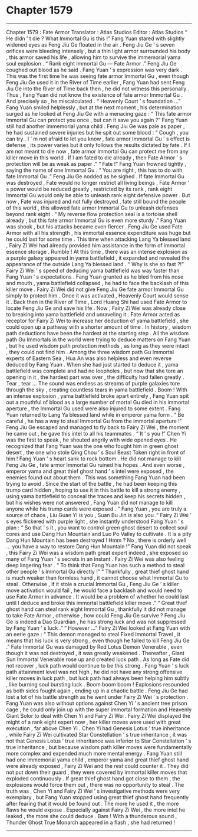
# Chapter 1579


---

Chapter 1579 : Fate Armor
Translator :
Atlas Studios
Editor :
Atlas Studios
“ He didn ’ t die ? What Immortal Gu is this !” Fang Yuan stared with slightly widened eyes as Feng Jiu Ge floated in the air .
Feng Jiu Ge ’ s seven orifices were bleeding intensely , but a thin light armor surrounded his body , this armor saved his life , allowing him to survive the immemorial yama soul explosion .
“ Rank eight Immortal Gu — Fate Armor .” Feng Jiu Ge coughed out blood as he said .
Fang Yuan ’ s expression was very dark .
This was the first time he was seeing fate armor Immortal Gu , even though Feng Jiu Ge used it in the River of Time earlier , Fang Yuan had sent Feng Jiu Ge into the River of Time back then , he did not witness this personally .
Thus , Fang Yuan did not know the existence of fate armor Immortal Gu .
And precisely so , he miscalculated .
“ Heavenly Court ’ s foundation …” Fang Yuan smiled helplessly , but at the next moment , his determination surged as he looked at Feng Jiu Ge with a menacing gaze : “ This fate armor Immortal Gu can protect you once , but can it save you again ?”
Fang Yuan still had another immemorial yama child .
Feng Jiu Ge was pale as paper , he had sustained severe injuries but he spit out some blood : “ Cough , you can try . I ’ m not afraid to let you know , fate armor Immortal Gu ’ s effect is defense , its power varies but it only follows the results dictated by fate . If I am not meant to die now , fate armor Immortal Gu can protect me from any killer move in this world . If I am fated to die already , then Fate Armor ’ s protection will be as weak as paper .”
“ Fate !” Fang Yuan frowned tightly , saying the name of one Immortal Gu .
“ You are right , this has to do with fate Immortal Gu .” Feng Jiu Ge nodded as he sighed .
If fate Immortal Gu was destroyed , Fate would no longer restrict all living beings , Fate Armor ’ s power would be reduced greatly , restricted by its rank , rank eight Immortal Gu would only be able to unleash rank eight defensive power . But now , Fate was injured and not fully destroyed , fate still bound the people of this world , this allowed fate armor Immortal Gu to unleash defenses beyond rank eight .
“ My reverse flow protection seal is a tortoise shell already , but this fate armor Immortal Gu is even more sturdy .” Fang Yuan was shook , but his attacks became even fiercer .
Feng Jiu Ge used Fate Armor with all his strength , his immortal essence expenditure was huge but he could last for some time . This time when attacking Lang Ya blessed land , Fairy Zi Wei had already provided him assistance in the form of immortal essence storage .
Rumble !
At this time , there was an intense explosion as a purple galaxy appeared in yama battlefield , it expanded and revealed the appearance of the outside Lang Ya blessed land .
“ Why is she so fast ?!” Fairy Zi Wei ’ s speed of deducing yama battlefield was way faster than Fang Yuan ’ s expectations .
Fang Yuan grunted as he bled from his nose and mouth , yama battlefield collapsed , he had to face the backlash of this killer move .
Fairy Zi Wei did not give Feng Jiu Ge fate armor Immortal Gu simply to protect him . Once it was activated , Heavenly Court would sense it . Back then in the River of Time , Lord Huang Shi had used Fate Armor to locate Feng Jiu Ge and save his life .
Now , Fairy Zi Wei was already close to breaking into yama battlefield and unraveling it . Fate Armor acted as receptor for Fairy Zi Wei to increase her deduction of yama battlefield , she could open up a pathway with a shorter amount of time .
In history , wisdom path deductions have been the hardest at the starting step . All the wisdom path Gu Immortals in the world were trying to deduce matters on Fang Yuan , but he used wisdom path protection methods , as long as they were intact , they could not find him . Among the three wisdom path Gu Immortal experts of Eastern Sea , Hua An was also helpless and even reverse deduced by Fang Yuan .
When she had just started to deduce it , yama battlefield was complete and had no loopholes , but now that she tore an opening in it , the hardest part was over , the difficulty had fallen greatly .
Tear , tear …
The sound was endless as streams of purple galaxies tore through the sky , creating countless tears in yama battlefield .
Boom !
With an intense explosion , yama battlefield broke apart entirely , Fang Yuan spit out a mouthful of blood as a large number of mortal Gu died in his immortal aperture , the Immortal Gu used were also injured to some extent .
Fang Yuan returned to Lang Ya blessed land while in emperor yama form .
“ Be careful , he has a way to steal Immortal Gu from the immortal aperture !” Feng Jiu Ge escaped and managed to fly back to Fairy Zi Wei , the moment he came out , he gave this intel to all his teammates .
“ It ’ s you !” Chen Yi was the first to speak , he shouted angrily with wide opened eyes .
He recognized that Fang Yuan was the one who fought him in green ghost desert , the one who stole Qing Chou ’ s Soul Beast Token right in front of him !
Fang Yuan ’ s heart sank to rock bottom .
He did not manage to kill Feng Jiu Ge , fate armor Immortal Gu ruined his hopes . And even worse , emperor yama and great thief ghost hand ’ s intel were exposed , the enemies found out about them .
This was something Fang Yuan had been trying to avoid . Since the start of the battle , he had been keeping this trump card hidden , hoping to use it in this battle to kill a strong enemy , using yama battlefield to conceal the traces and keep his secrets hidden , but his wishes were not answered , Fang Yuan did not manage to kill anyone while his trump cards were exposed .
“ Fang Yuan , you are truly a source of chaos , Liu Guan Yi is you , Suan Bu Jin is also you .” Fairy Zi Wei ’ s eyes flickered with purple light , she instantly understood Fang Yuan ’ s plan : “ So that ’ s it , you want to control green ghost desert to collect soul cores and use Dang Hun Mountain and Luo Po Valley to cultivate . It is a pity Dang Hun Mountain has been destroyed ! Hmm ? No , there is orderly well … you have a way to restore Dang Hun Mountain !”
Fang Yuan did not speak , this Fairy Zi Wei was a wisdom path great expert indeed , she exposed so many of Fang Yuan ’ s secrets in an instant .
Fairy Zi Wei was also feeling deep lingering fear .
“ To think that Fang Yuan has such a method to steal other people ’ s Immortal Gu directly !”
“ Thankfully , great thief ghost hand is much weaker than formless hand , it cannot choose what Immortal Gu to steal . Otherwise , if it stole a crucial Immortal Gu , Feng Jiu Ge ’ s killer move activation would fail , he would face a backlash and would need to use Fate Armor in advance . It would be a problem of whether he could last until I deduce and broke this immortal battlefield killer move .”
“ Great thief ghost hand can steal rank eight Immortal Gu , thankfully it did not manage to take Fate Armor , otherwise , how could Feng Jiu Ge survive ? Feng Jiu Ge is indeed a Dao Guardian , he has strong luck and was not suppressed by Fang Yuan ’ s luck .”
“ However …” Fairy Zi Wei looked at Fang Yuan with an eerie gaze : “ This demon managed to steal Fixed Immortal Travel , it means that his luck is very strong , even though he failed to kill Feng Jiu Ge .”
Fate Immortal Gu was damaged by Red Lotus Demon Venerable , even though it was not destroyed , it was greatly weakened . Thereafter , Giant Sun Immortal Venerable rose up and created luck path .
As long as Fate did not recover , luck path would continue to be this strong . Fang Yuan ’ s luck path attainment level was not high , he did not have any strong offensive killer moves in luck path , but luck path had always been helping him subtly , like burning soul bursting luck .
Boom boom boom !
Explosions resounded as both sides fought again , ending up in a chaotic battle .
Feng Jiu Ge had lost a lot of his battle strength as he went under Fairy Zi Wei ’ s protection . Fang Yuan was also without options against Chen Yi ’ s ancient tree prison cage , he could only join up with the super immortal formation and Heavenly Giant Solor to deal with Chen Yi and Fairy Zi Wei .
Fairy Zi Wei displayed the might of a rank eight expert now , her killer moves were used with great execution , far above Chen Yi .
Chen Yi had Genesis Lotus ’ true inheritance , while Fairy Zi Wei cultivated Star Constellation ’ s true inheritance , it was not that Genesis Lotus ’ true inheritance was inferior to Star Constellation ’ s true inheritance , but because wisdom path killer moves were fundamentally more complex and expended much more mental energy .
Fang Yuan still had one immemorial yama child , emperor yama and great thief ghost hand were already exposed , Fairy Zi Wei and the rest could counter it .
They did not put down their guard , they were covered by immortal killer moves that exploded continuously . If great thief ghost hand got close to them , the explosions would force them out , there was no opportunity to steal .
The truth was , Chen Yi and Fairy Zi Wei ’ s investigative methods were very exemplary , but Fang Yuan stopped using great thief ghost hand frequently after fearing that it would be found out .
The more he used it , the more flaws he would expose . Especially against Fairy Zi Wei , the more intel he leaked , the more she could deduce .
Bam !
With a thunderous sound , Thunder Ghost True Monarch appeared in a flash , she had returned !

---

